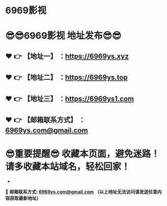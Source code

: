 # 6969影视
:sunglasses::sunglasses:6969影视 地址发布:sunglasses::sunglasses:
==
:heart: :point_right: 【地址一】 ：https://6969ys.xyz
------
:heart: :point_right: 【地址二】 ：https://6969ys.top
------
:heart: :point_right: 【地址三】 ：https://6969ys1.com
------
:heart: :point_right: 【邮箱联系方式】 ：6969ys.com@gmail.com
------
:sunglasses:重要提醒:sunglasses: 收藏本页面，避免迷路！请多收藏本站域名，轻松回家！
==

-

:e-mail: __邮箱联系方式: 6969ys.com@gmail.com （以上地址无法访问请发送任意内容获取最新地址）__
